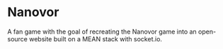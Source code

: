 # Nanovor
A fan game with the goal of recreating the Nanovor game into an open-source website built on a MEAN stack with socket.io.
